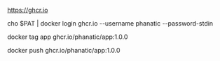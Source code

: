 https://ghcr.io

cho $PAT | docker login ghcr.io --username phanatic --password-stdin


docker tag app ghcr.io/phanatic/app:1.0.0

docker push ghcr.io/phanatic/app:1.0.0
